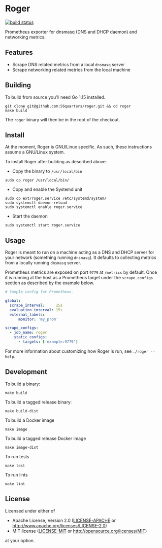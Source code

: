 # Roger

[![build status](https://circleci.com/gh/56quarters/roger.svg?style=shield)](https://circleci.com/gh/56quarters/roger)

Prometheus exporter for dnsmasq (DNS and DHCP daemon) and networking metrics.

## Features

* Scrape DNS related metrics from a local `dnsmasq` server
* Scrape networking related metrics from the local machine

## Building

To build from source you'll need Go 1.15 installed.

```
git clone git@github.com:56quarters/roger.git && cd roger
make build
```

The `roger` binary will then be in the root of the checkout.

## Install

At the moment, Roger is GNU/Linux specific. As such, these instructions assume a
GNU/Linux system.

To install Roger after building as described above:

* Copy the binary to `/usr/local/bin`

```
sudo cp roger /usr/local/bin/
```

* Copy and enable the Systemd unit

```
sudo cp ext/roger.service /etc/systemd/system/
sudo systemctl daemon-reload
sudo systemctl enable roger.service
```

* Start the daemon

```
sudo systemctl start roger.service
```

## Usage

Roger is meant to run on a machine acting as a DNS and DHCP server for your
network (something running `dnsmasq`). It defaults to collecting metrics from
a locally running `dnsmasq` server.

Prometheus metrics are exposed on port `9779` at `/metrics` by default. Once it
is running at the host as a Prometheus target under the `scrape_configs` section
as described by the example below.

```yaml
# Sample config for Prometheus.

global:
  scrape_interval:     15s
  evaluation_interval: 15s
  external_labels:
      monitor: 'my_prom'

scrape_configs:
  - job_name: roger
    static_configs:
      - targets: ['example:9779']
```

For more information about customizing how Roger is run, see `./roger --help`.

## Development

To build a binary:

```
make build
```

To build a tagged release binary:

```
make build-dist
```

To build a Docker image

```
make image
```

To build a tagged release Docker image

```
make image-dist
```

To run tests

```
make test
```

To run lints

```
make lint
```

## License

Licensed under either of
* Apache License, Version 2.0 ([LICENSE-APACHE](LICENSE-APACHE) or http://www.apache.org/licenses/LICENSE-2.0)
* MIT license ([LICENSE-MIT](LICENSE-MIT) or http://opensource.org/licenses/MIT)

at your option.
